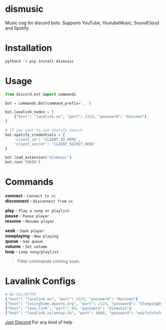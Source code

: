 # dismusic
Music cog for discord bots. Supports YouTube, YoutubeMusic, SoundCloud and Spotify.

# Installation
```sh
python3 -m pip install dismusic
```

# Usage

```python
from discord.ext import commands

bot = commands.Bot(command_prefix='..')

bot.lavalink_nodes = [
    {"host": "lavalink.eu", "port": 2333, "password": "Raccoon"}
]

# If you want to use spotify search
bot.spotify_credentials = {
    'client_id': 'CLIENT_ID_HERE', 
    'client_secret': 'CLIENT_SECRET_HERE'
}

bot.load_extension('dismusic')
bot.run('TOKEN')
```

# Commands

**connect** - `Connect to vc` \
**disconnect** - `Disconnect from vc` 

**play** - `Play a song or playlist` \
**pause** - `Pause player` \
**resume** - `Resume player`

**seek** - `Seek player` \
**nowplaying** - `Now playing` \
**queue** - `See queue` \
**volume** - `Set volume` \
**loop** - `Loop song/playlist`

> Filter commands coming soon.

# Lavalink Configs
```py
# No SSL/HTTPS
{"host": "lavalink.eu", "port": 2333, "password": "Raccoon"}
{"host": "losingtime.dpaste.org", "port": 2124, "password": "SleepingOnTrains"}
{"host": "lava.link", "port": 80, "password": "dismusic"}
{"host": "lavalink.islantay.tk", "port": 8880, "password": "waifufufufu"}
```

[Join Discord](https://discord.gg/7SaE8v2) For any kind of help